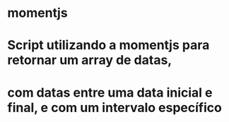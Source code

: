 # momentjs
# Script utilizando a momentjs para retornar um array de datas, 
# com datas entre uma data inicial e final, e com um intervalo específico 
